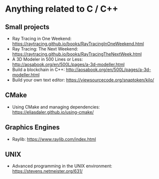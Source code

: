 # Anything related to C / C++


## Small projects
* Ray Tracing in One Weekend: https://raytracing.github.io/books/RayTracingInOneWeekend.html
* Ray Tracing: The Next Weekend: https://raytracing.github.io/books/RayTracingTheNextWeek.html
* A 3D Modeler in 500 Lines or Less: http://aosabook.org/en/500L/pages/a-3d-modeller.html
* Build a blockchain in C++: http://aosabook.org/en/500L/pages/a-3d-modeller.html
* Build your own text editor: https://viewsourcecode.org/snaptoken/kilo/
 
## CMake
* Using CMake and managing dependencies: https://eliasdaler.github.io/using-cmake/


## Graphics Engines
* Raylib: https://www.raylib.com/index.html

## UNIX
* Advanced programming in the UNIX environment: https://stevens.netmeister.org/631/
